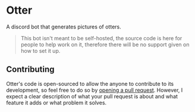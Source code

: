 # Otter
A discord bot that generates pictures of otters.

> This bot isn't meant to be self-hosted, the source code is here for people to help work on it, therefore there will be no support given on how to set it up.

## Contributing
Otter's code is open-sourced to allow the anyone to contribute to its development, so feel free to do so by [opening a pull request](https://github.com/ArhanCodes/Otter/compare). However, I expect a clear description of what your pull request is about and what feature it adds or what problem it solves.

